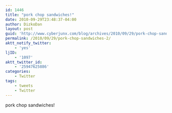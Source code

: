 ```yaml
---
id: 1446
title: "pork chop sandwiches!"
date: 2010-09-29T23:48:37-04:00
author: DizkoDan
layout: post
guid: 'http://www.cyberjunx.com/blog/archives/2010/09/29/pork-chop-sandwiches-2/'
permalink: /2010/09/29/pork-chop-sandwiches-2/
aktt_notify_twitter:
    - 'yes'
ljID:
    - '1097'
aktt_twitter_id:
    - '25947625886'
categories:
    - Twitter
tags:
    - tweets
    - Twitter
---
```


pork chop sandwiches!